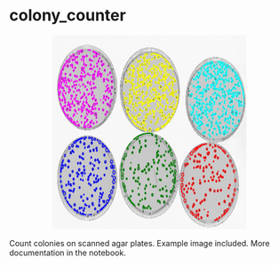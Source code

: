 # colony_counter

<div style="text-align:center"><img src="https://github.com/jrussell25/colony_counter/blob/master/counted.png" width="350" height="350" /> </div>

Count colonies on scanned agar plates. Example image included. More documentation in the notebook. 
